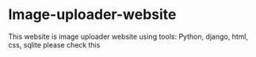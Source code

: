 # Image-uploader-website

This website is image uploader website
using tools: Python, django, html, css, sqlite
please check this
